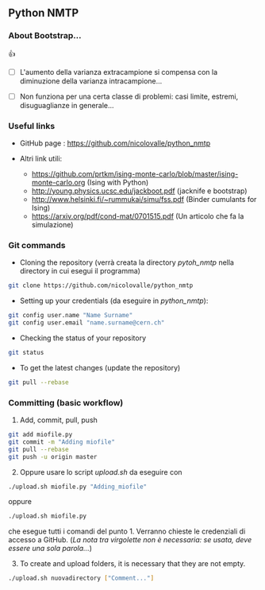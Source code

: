 ## Python NMTP

### About Bootstrap...

:+1:

- [ ] L'aumento della varianza extracampione si compensa con la diminuzione della varianza intracampione...

- [ ] Non funziona per una certa classe di problemi: casi limite, estremi, disuguaglianze in generale...


### Useful links



* GitHub page : https://github.com/nicolovalle/python_nmtp

* Altri link utili:
  * https://github.com/prtkm/ising-monte-carlo/blob/master/ising-monte-carlo.org (Ising with Python)
  * http://young.physics.ucsc.edu/jackboot.pdf (jacknife e bootstrap)
  * http://www.helsinki.fi/~rummukai/simu/fss.pdf (Binder cumulants for Ising)
  * https://arxiv.org/pdf/cond-mat/0701515.pdf (Un articolo che fa la simulazione)




### Git commands

* Cloning the repository (verrà creata la directory _pytoh_nmtp_ nella directory in cui esegui il programma)

```sh
git clone https://github.com/nicolovalle/python_nmtp
```


* Setting up your credentials (da eseguire in _python_nmtp_):
```sh
git config user.name "Name Surname"
git config user.email "name.surname@cern.ch"
```


* Checking the status of your repository
```sh
git status
```


* To get the latest changes (update the repository)
```sh
git pull --rebase
```




### Committing (basic workflow)


1. Add, commit, pull, push
```sh
git add miofile.py
git commit -m "Adding miofile"
git pull --rebase
git push -u origin master
```

2. Oppure usare lo script _upload.sh_ da eseguire con
```sh
./upload.sh miofile.py "Adding_miofile"
```
oppure
```sh
./upload.sh miofile.py
```
che esegue tutti i comandi del punto 1. Verranno chieste le credenziali di accesso a GitHub. (_La nota tra virgolette non è necessaria: se usata, deve essere una sola parola..._)

3. To create and upload folders, it is necessary that they are not empty.
```sh
./upload.sh nuovadirectory ["Comment..."]
```
